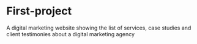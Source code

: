 # First-project
A digital marketing website showing the list of services, case studies and client testimonies about a digital marketing agency
